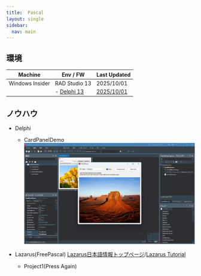 ```yaml
---
title:  Pascal
layout: single
sidebar:
  nav: main
---
```

##  環境

  |Machine        |Env / FW               |Last Updated
  |---------------|-----------------------|----------
  |Windows Insider|RAD Studio 13          |2025/10/01
  |               |- [Delphi 13](#Delphi) |[2025/10/01](https://www.embarcadero.com/jp/products/delphi)

##  ノウハウ

- Delphi<a id="Delphi"></a>
  - CardPanelDemo
    ![CardPanelDemo 64bit](/images/pascal/20251001_Delphi13.png)

- Lazarus(FreePascal) [Lazarus日本語情報トップページ](https://ja.osdn.net/projects/sfnet_lazarus/)/[Lazarus Tutorial](https://wiki.freepascal.org/Lazarus_Tutorial/ja)
  - Project1(Press Again)
